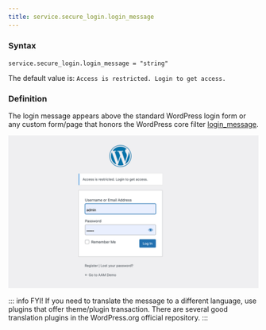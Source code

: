 ```yaml
---
title: service.secure_login.login_message
---
```


### Syntax

`service.secure_login.login_message = "string"`

The default value is: `Access is restricted. Login to get access.`

### Definition

The login message appears above the standard WordPress login form or any custom form/page that honors the WordPress core filter [login_message](https://developer.wordpress.org/reference/hooks/login_message/).

![AAM Custom Login Message](./assets/aam-login-message.png)

::: info FYI!
If you need to translate the message to a different language, use plugins that offer theme/plugin transaction. There are several good translation plugins in the WordPress.org official repository.
:::